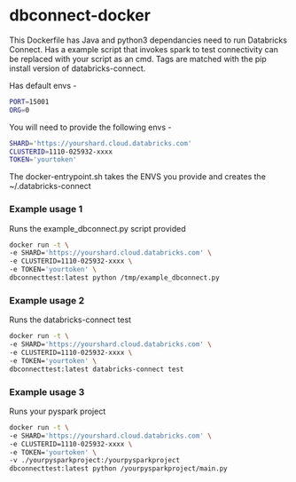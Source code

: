 # dbconnect-docker
This Dockerfile has Java and python3 dependancies need to run Databricks Connect. Has a example script that invokes spark to test connectivity can be replaced with your script as an cmd. Tags are matched with the pip install version of databricks-connect.

Has default envs -
```bash
PORT=15001
ORG=0
```
You will need to provide the following envs -
```bash
SHARD='https://yourshard.cloud.databricks.com'
CLUSTERID=1110-025932-xxxx
TOKEN='yourtoken'
```

The docker-entrypoint.sh takes the ENVS you provide and creates the ~/.databricks-connect

### Example usage 1
Runs the example_dbconnect.py script provided
```bash
docker run -t \
-e SHARD='https://yourshard.cloud.databricks.com' \
-e CLUSTERID=1110-025932-xxxx \
-e TOKEN='yourtoken' \
dbconnecttest:latest python /tmp/example_dbconnect.py
```

### Example usage 2
Runs the databricks-connect test
```bash
docker run -t \
-e SHARD='https://yourshard.cloud.databricks.com' \
-e CLUSTERID=1110-025932-xxxx \
-e TOKEN='yourtoken' \
dbconnecttest:latest databricks-connect test
```
### Example usage 3
Runs your pyspark project
```bash
docker run -t \
-e SHARD='https://yourshard.cloud.databricks.com' \
-e CLUSTERID=1110-025932-xxxx \
-e TOKEN='yourtoken' \
-v ./yourpysparkproject:/yourpysparkproject
dbconnecttest:latest python /yourpysparkproject/main.py
```